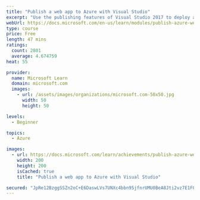 ```yaml
---
title: "Publish a web app to Azure with Visual Studio"
excerpt: "Use the publishing features of Visual Studio 2017 to deploy and manage an ASP.NET Core web application hosted on Azure."
webUrl: https://docs.microsoft.com/en-us/learn/modules/publish-azure-web-app-with-visual-studio/
type: course
price: Free
length: 47 mins
ratings:
  count: 2801
  average: 4.674759
heat: 55

provider:
  name: Microsoft Learn
  domain: microsoft.com
  images:
    - url: /assets/images/organizations/microsoft.com-50x50.jpg
      width: 50
      height: 50

levels:
  - Beginner

topics:
  - Azure

images:
  - url: https://docs.microsoft.com/learn/achievements/publish-azure-web-app-with-visual-studio-social.png
    width: 200
    height: 200
    isCached: true
    title: "Publish a web app to Azure with Visual Studio"

secured: "JpRe12BzggSSZn2oC+E6DaswLVs7UNXc4bbn95jfnrUMU0BeA8Jti2vz7E1FQHU3PjuF2hsfkBNXdyr+n2ZrqySZ9TVLM75vrjw47kaCi+6BmKKhCHTdqwVfyPh8OWDHmSWqBQaQUF3dgRC1jd7qo79SPS5yscTDBxDRX25TsCIl/km71FOO/akXZAkuW4Clzu6hG7dxxa3W4JLOdv/Uz4B9B8jB0d5VGMOSD7rG+IzYdZKIXFPHo78L5JyTgwiTx3UKP8JMj3LvHXrxIqsm/WZR7Ur28a5OrNkIVsxKg1O5QcR9RogErksNGbl4H61yrZvGyI3+57jgQpltUPH/uOlpRPUtnVtUuJDeo2Y6KTIPLbsD8NziJrMpJmjmNW+E5UwGGswWRyY3YQSkiXnzKngv7lr25BrCWWeYT1cBjmo=;s36NHgOO8UHrqbMg41thVA=="
---
```



